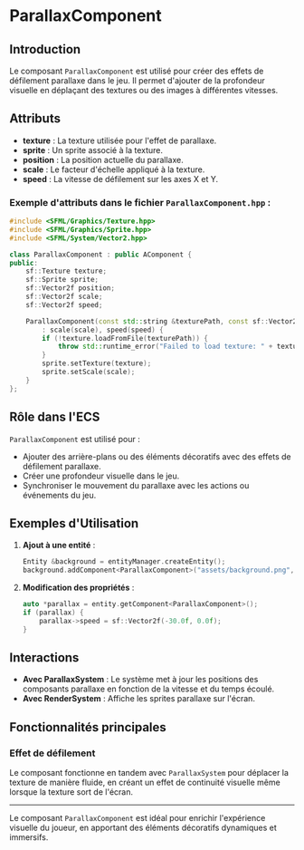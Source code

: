 # ParallaxComponent

## Introduction

Le composant `ParallaxComponent` est utilisé pour créer des effets de défilement parallaxe dans le jeu. Il permet d'ajouter de la profondeur visuelle en déplaçant des textures ou des images à différentes vitesses.

## Attributs

- **texture** : La texture utilisée pour l'effet de parallaxe.
- **sprite** : Un sprite associé à la texture.
- **position** : La position actuelle du parallaxe.
- **scale** : Le facteur d'échelle appliqué à la texture.
- **speed** : La vitesse de défilement sur les axes X et Y.

### Exemple d'attributs dans le fichier `ParallaxComponent.hpp` :

```cpp
#include <SFML/Graphics/Texture.hpp>
#include <SFML/Graphics/Sprite.hpp>
#include <SFML/System/Vector2.hpp>

class ParallaxComponent : public AComponent {
public:
    sf::Texture texture;
    sf::Sprite sprite;
    sf::Vector2f position;
    sf::Vector2f scale;
    sf::Vector2f speed;

    ParallaxComponent(const std::string &texturePath, const sf::Vector2f &scale, const sf::Vector2f &speed)
        : scale(scale), speed(speed) {
        if (!texture.loadFromFile(texturePath)) {
            throw std::runtime_error("Failed to load texture: " + texturePath);
        }
        sprite.setTexture(texture);
        sprite.setScale(scale);
    }
};
```

## Rôle dans l'ECS

`ParallaxComponent` est utilisé pour :

- Ajouter des arrière-plans ou des éléments décoratifs avec des effets de défilement parallaxe.
- Créer une profondeur visuelle dans le jeu.
- Synchroniser le mouvement du parallaxe avec les actions ou événements du jeu.

## Exemples d'Utilisation

1. **Ajout à une entité** :
   ```cpp
   Entity &background = entityManager.createEntity();
   background.addComponent<ParallaxComponent>("assets/background.png", sf::Vector2f(1.0f, 1.0f), sf::Vector2f(-50.0f, 0.0f));
   ```

2. **Modification des propriétés** :
   ```cpp
   auto *parallax = entity.getComponent<ParallaxComponent>();
   if (parallax) {
       parallax->speed = sf::Vector2f(-30.0f, 0.0f);
   }
   ```

## Interactions

- **Avec ParallaxSystem** : Le système met à jour les positions des composants parallaxe en fonction de la vitesse et du temps écoulé.
- **Avec RenderSystem** : Affiche les sprites parallaxe sur l'écran.

## Fonctionnalités principales

### Effet de défilement

Le composant fonctionne en tandem avec `ParallaxSystem` pour déplacer la texture de manière fluide, en créant un effet de continuité visuelle même lorsque la texture sort de l'écran.

---

Le composant `ParallaxComponent` est idéal pour enrichir l'expérience visuelle du joueur, en apportant des éléments décoratifs dynamiques et immersifs.

